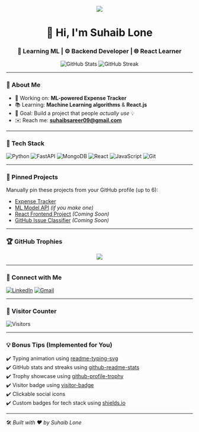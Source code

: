 <!-- Typing Animation -->
<p align="center">
  <img src="https://readme-typing-svg.herokuapp.com?font=Fira+Code&duration=3000&pause=1000&color=61DAFB&center=true&vCenter=true&width=435&lines=Hey+there!+I'm+Suhaib+Lone;ML+Enthusiast+%7C+React+Learner;I+love+building+real-world+projects" />
</p>

<!-- Profile Title -->
<h1 align="center">👋 Hi, I'm Suhaib Lone</h1>
<h3 align="center">🧠 Learning ML | ⚙️ Backend Developer | 🌐 React Learner</h3>

<!-- GitHub Stats -->
<p align="center">
  <img src="https://github-readme-stats.vercel.app/api?username=suhaib-lone&show_icons=true&theme=tokyonight" alt="GitHub Stats" />
  <img src="https://github-readme-streak-stats.herokuapp.com?user=suhaib-lone&theme=tokyonight" alt="GitHub Streak" />
</p>

---

### 🚀 About Me

- 🔭 Working on: **ML-powered Expense Tracker**
- 📚 Learning: **Machine Learning algorithms** & **React.js**
- 🧠 Goal: Build a project that people *actually use* 💡
- ✉️ Reach me: **suhaibsareer09@gmail.com**

---

### 💼 Tech Stack

![Python](https://img.shields.io/badge/-Python-05122A?style=flat&logo=python)
![FastAPI](https://img.shields.io/badge/-FastAPI-05122A?style=flat&logo=fastapi)
![MongoDB](https://img.shields.io/badge/-MongoDB-05122A?style=flat&logo=mongodb)
![React](https://img.shields.io/badge/-React-05122A?style=flat&logo=react)
![JavaScript](https://img.shields.io/badge/-JavaScript-05122A?style=flat&logo=javascript)
![Git](https://img.shields.io/badge/-Git-05122A?style=flat&logo=git)

---

### 📌 Pinned Projects

Manually pin these projects from your GitHub profile (up to 6):

- [Expense Tracker](https://github.com/suhaib-lone/expense-tracker)
- [ML Model API](https://github.com/suhaib-lone/ml-api) *(if you make one)*
- [React Frontend Project](#) *(Coming Soon)*
- [GitHub Issue Classifier](#) *(Coming Soon)*

---

### 🏆 GitHub Trophies

<p align="center">
  <img src="https://github-profile-trophy.vercel.app/?username=suhaib-lone&theme=onedark&margin-w=10&margin-h=15" />
</p>

---

### 🤝 Connect with Me

[![LinkedIn](https://img.shields.io/badge/-LinkedIn-blue?logo=linkedin&style=flat-square)](https://linkedin.com/in/suhaibsareer)
[![Gmail](https://img.shields.io/badge/-Gmail-red?logo=gmail&style=flat-square)](mailto:suhaibsareer09@gmail.com)

---

### 👀 Visitor Counter

![Visitors](https://visitor-badge.laobi.icu/badge?page_id=suhaib-lone.suhaib-lone)

---

### 💡 Bonus Tips (Implemented for You)

✔️ Typing animation using [readme-typing-svg](https://github.com/DenverCoder1/readme-typing-svg)  
✔️ GitHub stats and streaks using [github-readme-stats](https://github.com/anuraghazra/github-readme-stats)  
✔️ Trophy showcase using [github-profile-trophy](https://github.com/ryo-ma/github-profile-trophy)  
✔️ Visitor badge using [visitor-badge](https://visitor-badge.laobi.icu/)  
✔️ Clickable social icons  
✔️ Custom badges for tech stack using [shields.io](https://shields.io/)

---

🛠 *Built with ❤️ by Suhaib Lone*
